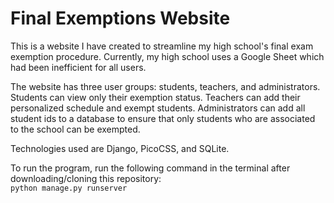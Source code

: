 # Final Exemptions Website
This is a website I have created to streamline my high school's final exam exemption procedure.
Currently, my high school uses a Google Sheet which had been inefficient for all users.

The website has three user groups: students, teachers, and administrators. Students can view only their exemption status.
Teachers can add their personalized schedule and exempt students. Administrators can add all student ids to a database to ensure that
only students who are associated to the school can be exempted.

Technologies used are Django, PicoCSS, and SQLite.

To run the program, run the following command in the terminal after downloading/cloning this repository:
<br>
``python manage.py runserver``